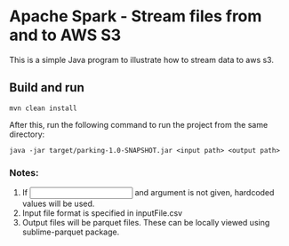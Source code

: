 # Apache Spark - Stream files from and to AWS S3

This is a simple Java program to illustrate how to stream data to aws s3.

## Build and run


```shell
mvn clean install
```

After this, run the following command to run the project from the same directory:

```shell
java -jar target/parking-1.0-SNAPSHOT.jar <input path> <output path>
```

### Notes:
1. If <input path> and <output path> argument is not given, hardcoded values will be used.
2. Input file format is specified in inputFile.csv
3. Output files will be parquet files. These can be locally viewed using sublime-parquet package.
